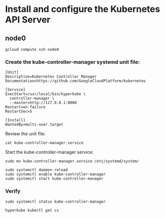 # Install and configure the Kubernetes API Server

## node0

```
gcloud compute ssh node0
```

### Create the kube-controller-manager systemd unit file:

```
[Unit]
Description=Kubernetes Controller Manager
Documentation=https://github.com/GoogleCloudPlatform/kubernetes

[Service]
ExecStart=/usr/local/bin/hyperkube \
  controller-manager \
  --master=http://127.0.0.1:8080
Restart=on-failure
RestartSec=5

[Install]
WantedBy=multi-user.target
```

Review the unit file:

```
cat kube-controller-manager.service
```

Start the kube-controller-manager service:

```
sudo mv kube-controller-manager.service /etc/systemd/system/
```

```
sudo systemctl daemon-reload
sudo systemctl enable kube-controller-manager
sudo systemctl start kube-controller-manager
```

### Verify

```
sudo systemctl status kube-controller-manager
```

```
hyperkube kubectl get cs
```
